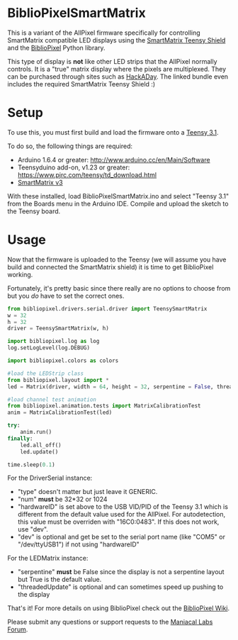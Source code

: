 BiblioPixelSmartMatrix
========

This is a variant of the AllPixel firmware specifically for controlling SmartMatrix compatible LED displays using the [SmartMatrix Teensy Shield](http://docs.pixelmatix.com/SmartMatrix/shieldref.html) and the [BiblioPixel](https://github.com/ManiacalLabs/BiblioPixel) Python library.

This type of display is **not** like other LED strips that the AllPixel normally controls. It is a "true" matrix display where the pixels are multiplexed. They can be purchased through sites such as [HackADay](http://store.hackaday.com/products/smartmatrix-bundle). The linked bundle even includes the required SmartMatrix Teensy Shield :)

Setup
=====

To use this, you must first build and load the firmware onto a [Teensy 3.1](http://store.hackaday.com/products/teensy-3-1).

To do so, the following things are required:

- Arduino 1.6.4 or greater: http://www.arduino.cc/en/Main/Software
- Teensyduino add-on, v1.23 or greater: https://www.pjrc.com/teensy/td_download.html
- [SmartMatrix v3](https://github.com/pixelmatix/SmartMatrix)

With these installed, load BiblioPixelSmartMatrix.ino and select "Teensy 3.1" from the Boards menu in the Arduino IDE.
Compile and upload the sketch to the Teensy board.

Usage
=====

Now that the firmware is uploaded to the Teensy (we will assume you have build and connected the SmartMatrix shield) it is time to get BiblioPixel working.

Fortunately, it's pretty basic since there really are no options to choose from but you *do* have to set the correct ones.

```python
from bibliopixel.drivers.serial.driver import TeensySmartMatrix
w = 32
h = 32
driver = TeensySmartMatrix(w, h)

import bibliopixel.log as log
log.setLogLevel(log.DEBUG)

import bibliopixel.colors as colors

#load the LEDStrip class
from bibliopixel.layout import *
led = Matrix(driver, width = 64, height = 32, serpentine = False, threadedUpdate=True)

#load channel test animation
from bibliopixel.animation.tests import MatrixCalibrationTest
anim = MatrixCalibrationTest(led)

try:
	anim.run()
finally:
	led.all_off()
	led.update()

time.sleep(0.1)
```

For the DriverSerial instance:

- "type" doesn't matter but just leave it GENERIC.
- "num" **must** be 32*32 or 1024
- "hardwareID" is set above to the USB VID/PID of the Teensy 3.1 which is different from the default value used for the AllPixel. For autodetection, this value must be overriden with "16C0:0483". If this does not work, use "dev".
- "dev" is optional and get be set to the serial port name (like "COM5" or "/dev/ttyUSB1") if not using "hardwareID"

For the LEDMatrix instance:

- "serpentine" **must** be False since the display is not a serpentine layout but True is the default value.
- "threadedUpdate" is optional and can sometimes speed up pushing to the display

That's it! For more details on using BiblioPixel check out the [BiblioPixel Wiki](https://github.com/ManiacalLabs/BiblioPixel/wiki).

Please submit any questions or support requests to the [Maniacal Labs Forum](http://forum.maniacallabs.com/).
